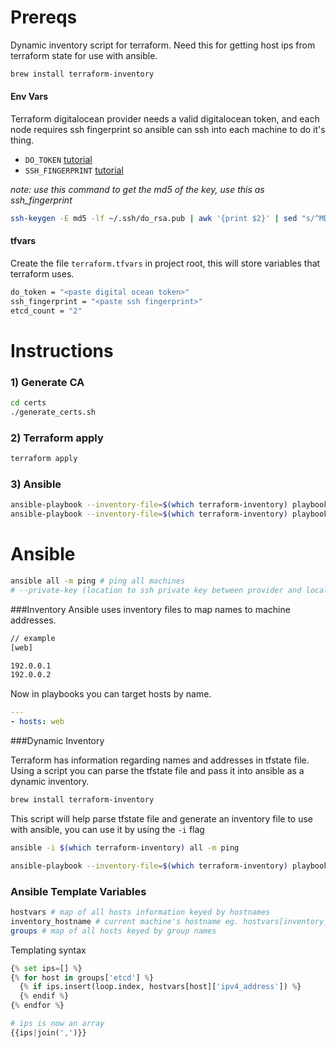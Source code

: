 # Prereqs

Dynamic inventory script for terraform. Need this for getting host ips from terraform state for use with ansible.

```sh
brew install terraform-inventory
```

#### Env Vars

Terraform digitalocean provider needs a valid digitalocean token, and each node requires ssh fingerprint so ansible can ssh into each machine to do it's thing.

- `DO_TOKEN` [tutorial](https://www.digitalocean.com/community/tutorials/how-to-use-the-digitalocean-api-v2)<br>
- `SSH_FINGERPRINT` [tutorial](https://www.digitalocean.com/community/tutorials/how-to-use-ssh-keys-with-digitalocean-droplets)

*note: use this command to get the md5 of the key, use this as ssh_fingerprint*

```sh
ssh-keygen -E md5 -lf ~/.ssh/do_rsa.pub | awk '{print $2}' | sed "s/^MD5://"
```

#### tfvars

Create the file `terraform.tfvars` in project root, this will store variables that terraform uses.

```sh
do_token = "<paste digital ocean token>"
ssh_fingerprint = "<paste ssh fingerprint>"
etcd_count = "2"
```

# Instructions

### 1) Generate CA

```sh
cd certs
./generate_certs.sh
```

### 2) Terraform apply

```sh
terraform apply
```

### 3) Ansible

```sh
ansible-playbook --inventory-file=$(which terraform-inventory) playbooks/etcd/etcd.yml -u root
ansible-playbook --inventory-file=$(which terraform-inventory) playbooks/kube_controller/kube_controller.yml -u root
```

# Ansible

```sh
ansible all -m ping # ping all machines
# --private-key (location to ssh private key between provider and local machine)
```

###Inventory
Ansible uses inventory files to map names to machine addresses.

```sh
// example
[web]

192.0.0.1
192.0.0.2
```

Now in playbooks you can target hosts by name.

```yml
---
- hosts: web
```


###Dynamic Inventory

Terraform has information regarding names and addresses in tfstate file. Using a script you can parse the tfstate file and pass it into ansible as a dynamic inventory.

```sh
brew install terraform-inventory
```

This script will help parse tfstate file and generate an inventory file to use with ansible, you can use it by using the `-i` flag

```sh
ansible -i $(which terraform-inventory) all -m ping

ansible-playbook --inventory-file=$(which terraform-inventory) playbooks/foo.yml -u root
```

### Ansible Template Variables

```sh
hostvars # map of all hosts information keyed by hostnames
inventory_hostname # current machine's hostname eg. hostvars[inventory_hostname]
groups # map of all hosts keyed by group names
```

Templating syntax

```python
{% set ips=[] %}
{% for host in groups['etcd'] %}
  {% if ips.insert(loop.index, hostvars[host]['ipv4_address']) %}
  {% endif %}
{% endfor %}

# ips is now an array
{{ips|join(',')}}
```